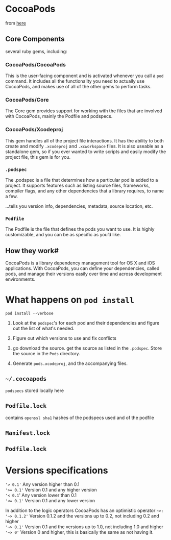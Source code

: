 # CocoaPods

from [here](https://www.objc.io/issues/6-build-tools/cocoapods-under-the-hood/)

## Core Components

several ruby gems, including:

### CocoaPods/CocoaPods

This is the user-facing component and is activated whenever you call a `pod` command. It includes all the functionality you need to actually use CocoaPods, and makes use of all of the other gems to perform tasks.

### CocoaPods/Core

The Core gem provides support for working with the files that are involved with CocoaPods, mainly the Podfile and podspecs.

### CocoaPods/Xcodeproj

This gem handles all of the project file interactions. It has the ability to both create and modify `.xcodeproj` and `.xcworkspace` files. It is also useable as a standalone gem, so if you ever wanted to write scripts and easily modify the project file, this gem is for you.

### `.podspec`

The .podspec is a file that determines how a particular pod is added to a project. It supports features such as listing source files, frameworks, compiler flags, and any other dependencies that a library requires, to name a few.

...tells you version info, dependencies, metadata, source location, etc.

### `Podfile`

The Podfile is the file that defines the pods you want to use. It is highly customizable, and you can be as specific as you’d like.

## How they work#

CocoaPods is a library dependency management tool for OS X and iOS applications. With CocoaPods, you can define your dependencies, called pods, and manage their versions easily over time and across development environments.

# What happens on `pod install`

`pod install --verbose`

1. Look at the `podspec`'s  for each pod and their dependencies and figure out the list of what's needed.

2. Figure out which versions to use and fix conflicts

3. go download the source. get the source as listed in the `.podspec`. Store the source in the `Pods` directory.

4. Generate `pods.xcodeproj`, and the accompanying files.

## `~/.cocoapods`
`podspecs` stored locally here

## `Podfile.lock`
contains `openssl sha1` hashes of the podspecs used and of the podfile

## `Manifest.lock`

## `Podfile.lock`

# Versions specifications

`'> 0.1'` Any version higher than 0.1  
`'>= 0.1'` Version 0.1 and any higher version  
`'< 0.1`' Any version lower than 0.1  
`'<= 0.1'` Version 0.1 and any lower version  

In addition to the logic operators CocoaPods has an optimistic operator `~>:`  
`'~> 0.1.2'` Version 0.1.2 and the versions up to 0.2, not including 0.2 and higher  
`'~> 0.1'` Version 0.1 and the versions up to 1.0, not including 1.0 and higher  
`'~> 0'` Version 0 and higher, this is basically the same as not having it.  
